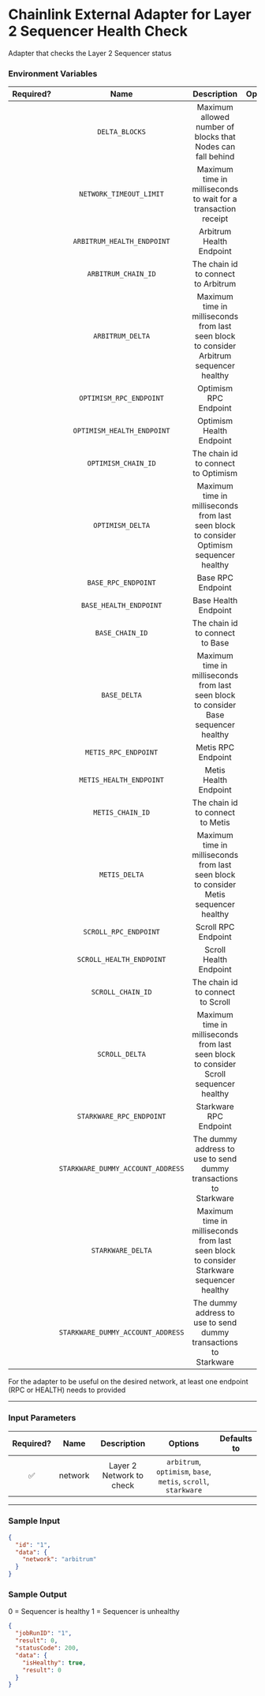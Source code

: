 # Chainlink External Adapter for Layer 2 Sequencer Health Check

Adapter that checks the Layer 2 Sequencer status

### Environment Variables

| Required? |               Name                |                                        Description                                        | Options |                           Defaults to                            |
| :-------: | :-------------------------------: | :---------------------------------------------------------------------------------------: | :-----: | :--------------------------------------------------------------: |
|           |          `DELTA_BLOCKS`           |                Maximum allowed number of blocks that Nodes can fall behind                |         |                                6                                 |
|           |      `NETWORK_TIMEOUT_LIMIT`      |              Maximum time in milliseconds to wait for a transaction receipt               |         |                          5000 (5 secs)                           |
|           |    `ARBITRUM_HEALTH_ENDPOINT`     |                                 Arbitrum Health Endpoint                                  |         |                                                                  |
|           |        `ARBITRUM_CHAIN_ID`        |                            The chain id to connect to Arbitrum                            |         |                              42161                               |
|           |         `ARBITRUM_DELTA`          | Maximum time in milliseconds from last seen block to consider Arbitrum sequencer healthy  |         |                          120000 (2 min)                          |
|           |      `OPTIMISM_RPC_ENDPOINT`      |                                   Optimism RPC Endpoint                                   |         |                   https://mainnet.optimism.io                    |
|           |    `OPTIMISM_HEALTH_ENDPOINT`     |                                 Optimism Health Endpoint                                  |         |                                                                  |
|           |        `OPTIMISM_CHAIN_ID`        |                            The chain id to connect to Optimism                            |         |                                10                                |
|           |         `OPTIMISM_DELTA`          | Maximum time in milliseconds from last seen block to consider Optimism sequencer healthy  |         |                          120000 (2 min)                          |
|           |        `BASE_RPC_ENDPOINT`        |                                     Base RPC Endpoint                                     |         |                     https://mainnet.base.org                     |
|           |      `BASE_HEALTH_ENDPOINT`       |                                   Base Health Endpoint                                    |         |                                                                  |
|           |          `BASE_CHAIN_ID`          |                              The chain id to connect to Base                              |         |                               8453                               |
|           |           `BASE_DELTA`            |   Maximum time in milliseconds from last seen block to consider Base sequencer healthy    |         |                          120000 (2 min)                          |
|           |       `METIS_RPC_ENDPOINT`        |                                    Metis RPC Endpoint                                     |         |              https://andromeda.metis.io/?owner=1088              |
|           |      `METIS_HEALTH_ENDPOINT`      |                                   Metis Health Endpoint                                   |         |        https://andromeda-healthy.metisdevops.link/health         |
|           |         `METIS_CHAIN_ID`          |                             The chain id to connect to Metis                              |         |                               1088                               |
|           |           `METIS_DELTA`           |   Maximum time in milliseconds from last seen block to consider Metis sequencer healthy   |         |                         600000 (10 min)                          |
|           |       `SCROLL_RPC_ENDPOINT`       |                                    Scroll RPC Endpoint                                    |         |                      https://rpc.scroll.io                       |
|           |     `SCROLL_HEALTH_ENDPOINT`      |                                  Scroll Health Endpoint                                   |         |           https://venus.scroll.io/v1/sequencer/status            |
|           |         `SCROLL_CHAIN_ID`         |                             The chain id to connect to Scroll                             |         |                              534352                              |
|           |          `SCROLL_DELTA`           |  Maximum time in milliseconds from last seen block to consider Scroll sequencer healthy   |         |                          120000 (2 min)                          |
|           |     `STARKWARE_RPC_ENDPOINT`      |                                  Starkware RPC Endpoint                                   |         |           https://starknet-mainnet.public.blastapi.io            |
|           | `STARKWARE_DUMMY_ACCOUNT_ADDRESS` |             The dummy address to use to send dummy transactions to Starkware              |         | 0x00000000000000000000000000000000000000000000000000000000000001 |
|           |         `STARKWARE_DELTA`         | Maximum time in milliseconds from last seen block to consider Starkware sequencer healthy |         |                          120000 (2 min)                          |
|           | `STARKWARE_DUMMY_ACCOUNT_ADDRESS` |             The dummy address to use to send dummy transactions to Starkware              |         | 0x00000000000000000000000000000000000000000000000000000000000001 |

For the adapter to be useful on the desired network, at least one endpoint (RPC or HEALTH) needs to provided

---

### Input Parameters

| Required? |  Name   |       Description        |                            Options                             | Defaults to |
| :-------: | :-----: | :----------------------: | :------------------------------------------------------------: | :---------: |
|    ✅     | network | Layer 2 Network to check | `arbitrum`, `optimism`, `base`, `metis`, `scroll`, `starkware` |             |

---

### Sample Input

```json
{
  "id": "1",
  "data": {
    "network": "arbitrum"
  }
}
```

### Sample Output

0 = Sequencer is healthy
1 = Sequencer is unhealthy

```json
{
  "jobRunID": "1",
  "result": 0,
  "statusCode": 200,
  "data": {
    "isHealthy": true,
    "result": 0
  }
}
```
